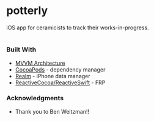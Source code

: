 # potterly
iOS app for ceramicists to track their works-in-progress. 

# 

### Built With
- [MVVM Architecture](https://blog.joanzapata.com/mvvm-reactivecocoa-5/)
- [CocoaPods](https://cocoapods.org/) - dependency manager
- [Realm](https://realm.io/docs/swift/latest/) - iPhone data manager
- [ReactiveCocoa/ReactiveSwift](https://github.com/ReactiveCocoa/ReactiveCocoa) - FRP

### Acknowledgments
- Thank you to Ben Weitzman!! 



